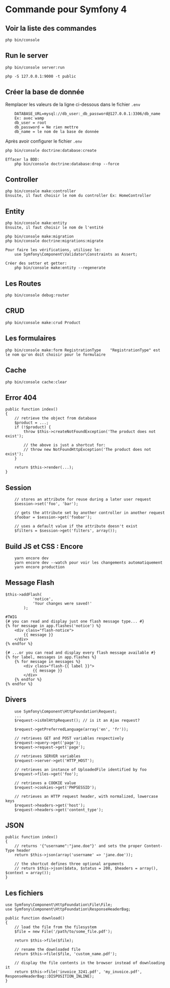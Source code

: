 Commande pour Symfony 4
==

Voir la liste des commandes
---
    php bin/console
Run le server
--
    php bin/console server:run
    
    php -S 127.0.0.1:9000 -t public
    
Créer la base de donnée
--
Remplacer les valeurs de la ligne ci-dessous dans le fichier `.env`

        DATABASE_URL=mysql://db_user:_db_password@127.0.0.1:3306/db_name
        Ex: avec wamp
        db_user = root
        db_password = Ne rien mettre
        db_name = le nom de la base de donnée
Après avoir configurer le fichier `.env`

    php bin/console doctrine:database:create
    
    Effacer la BDD:
        php bin/console doctrine:database:drop --force
    
Controller
--
    php bin/console make:controller
    Ensuite, il faut choisir le nom du controller Ex: HomeController

Entity
-
    php bin/console make:entity
    Ensuite, il faut choisir le nom de l'entité
    
    php bin/console make:migration
    php bin/console doctrine:migrations:migrate
    
    Pour faire les vérifications, utilisez le:
        use Symfony\Component\Validator\Constraints as Assert;
    
    Créer des setter et getter:
        php bin/console make:entity --regenerate
    
Les Routes
--
    php bin/console debug:router
    
CRUD
-
    php bin/console make:crud Product
  
Les formulaires
--
    php bin/console make:form RegistrationType    "RegistrationType" est le nom qu'on doit choisir pour le formulaire
    
Cache
--
    php bin/console cache:clear
      
Error 404
--
    public function index()
    {
        // retrieve the object from database
        $product = ...;
        if (!$product) {
            throw $this->createNotFoundException('The product does not exist');
    
            // the above is just a shortcut for:
            // throw new NotFoundHttpException('The product does not exist');
        }
    
        return $this->render(...);
    }

Session
--
        // stores an attribute for reuse during a later user request
        $session->set('foo', 'bar');
    
        // gets the attribute set by another controller in another request
        $foobar = $session->get('foobar');
    
        // uses a default value if the attribute doesn't exist
        $filters = $session->get('filters', array());
   
Build JS et CSS : Encore
--
        yarn encore dev
        yarn encore dev --watch pour voir les changements automatiquement
        yarn encore production
             
Message Flash
-
    $this->addFlash(
                'notice',
                'Your changes were saved!'
            );
            
    #TWIG
    {# you can read and display just one flash message type... #}
    {% for message in app.flashes('notice') %}
        <div class="flash-notice">
            {{ message }}
        </div>
    {% endfor %}
    
    {# ...or you can read and display every flash message available #}
    {% for label, messages in app.flashes %}
        {% for message in messages %}
            <div class="flash-{{ label }}">
                {{ message }}
            </div>
        {% endfor %}
    {% endfor %}
    
Divers
--
        use Symfony\Component\HttpFoundation\Request;
        ...
        $request->isXmlHttpRequest(); // is it an Ajax request?
    
        $request->getPreferredLanguage(array('en', 'fr'));
    
        // retrieves GET and POST variables respectively
        $request->query->get('page');
        $request->request->get('page');
    
        // retrieves SERVER variables
        $request->server->get('HTTP_HOST');
    
        // retrieves an instance of UploadedFile identified by foo
        $request->files->get('foo');
    
        // retrieves a COOKIE value
        $request->cookies->get('PHPSESSID');
    
        // retrieves an HTTP request header, with normalized, lowercase keys
        $request->headers->get('host');
        $request->headers->get('content_type');
        
JSON
--
    public function index()
    {
        // returns '{"username":"jane.doe"}' and sets the proper Content-Type header
        return $this->json(array('username' => 'jane.doe'));
    
        // the shortcut defines three optional arguments
        // return $this->json($data, $status = 200, $headers = array(), $context = array());
    }
    
Les fichiers
--
    use Symfony\Component\HttpFoundation\File\File;
    use Symfony\Component\HttpFoundation\ResponseHeaderBag;
    
    public function download()
    {
        // load the file from the filesystem
        $file = new File('/path/to/some_file.pdf');
    
        return $this->file($file);
    
        // rename the downloaded file
        return $this->file($file, 'custom_name.pdf');
    
        // display the file contents in the browser instead of downloading it
        return $this->file('invoice_3241.pdf', 'my_invoice.pdf', ResponseHeaderBag::DISPOSITION_INLINE);
    }